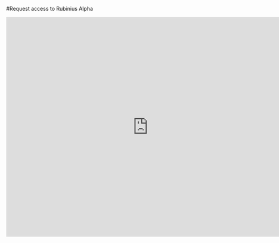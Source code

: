 #Request access to Rubinius Alpha

<html>
<iframe src="https://spreadsheets.google.com/embeddedform?formkey=dF8wSVowbXYtVTMyZGd5TU9BUGY2c3c6MQ" width="760" height="589" frameborder="0" marginheight="0" marginwidth="0">Loading...</iframe>
</html>